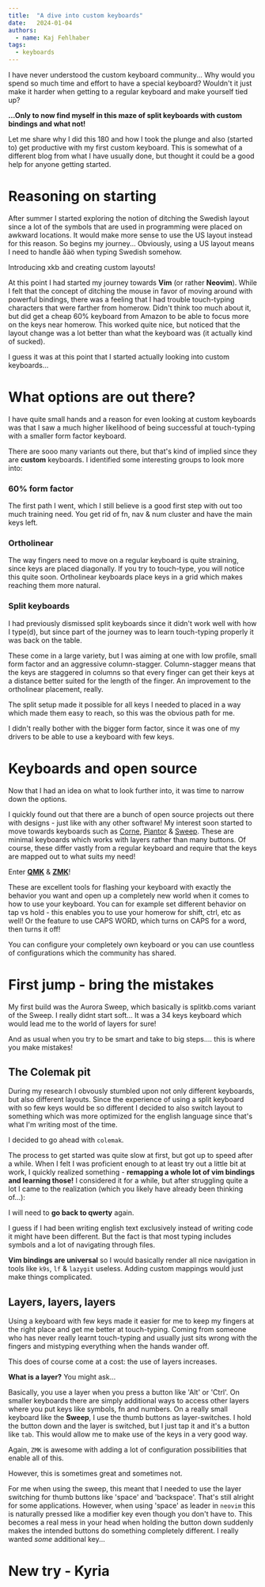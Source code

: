 ```yaml
---
title:  "A dive into custom keyboards"
date:   2024-01-04
authors:
  - name: Kaj Fehlhaber
tags:
  - keyboards
---
```

I have never understood the custom keyboard community... Why would you spend so much time and effort to have a special keyboard?
Wouldn't it just make it harder when getting to a regular keyboard and make yourself tied up?

**...Only to now find myself in this maze of split keyboards with custom bindings and what not!**

Let me share why I did this 180 and how I took the plunge and also (started to) get productive with my first custom keyboard.
This is somewhat of a different blog from what I have usually done, but thought it could be a good help for anyone getting started.

# Reasoning on starting
After summer I started exploring the notion of ditching the Swedish layout since a lot of the symbols that are used in programming were placed on awkward locations.
It would make more sense to use the US layout instead for this reason. So begins my journey...
Obviously, using a US layout means I need to handle åäö when typing Swedish somehow.

Introducing xkb and creating custom layouts!

At this point I had started my journey towards **Vim** (or rather **Neovim**). While I felt that the concept of ditching the mouse in
favor of moving around with powerful bindings, there was a feeling that I had trouble touch-typing characters that were farther from homerow.
Didn't think too much about it, but did get a cheap 60% keyboard from Amazon to be able to focus more on the keys near homerow.
This worked quite nice, but noticed that the layout change was a lot better than what the keyboard was (it actually kind of sucked).

I guess it was at this point that I started actually looking into custom keyboards...

# What options are out there?
I have quite small hands and a reason for even looking at custom keyboards was that I saw a much higher likelihood of being successful
at touch-typing with a smaller form factor keyboard.

There are sooo many variants out there, but that's kind of implied since they are **custom** keyboards. I identified some interesting groups to look more into:

### 60% form factor
The first path I went, which I still believe is a good first step with out too much training need. You get rid of fn, nav & num cluster and have the main keys left.

### Ortholinear
The way fingers need to move on a regular keyboard is quite straining, since keys are placed diagonally. If you try to touch-type, you will notice this quite soon. Ortholinear keyboards place keys in a grid which makes reaching them more natural.

### Split keyboards
I had previously dismissed split keyboards since it didn't work well with how I type(d), but since part of the journey was to learn touch-typing properly it was back on the table.

These come in a large variety, but I was aiming at one with low profile, small form factor and an aggressive column-stagger. Column-stagger means that the keys are staggered in columns so that every finger can get their keys at a distance better suited for the length of the finger. An improvement to the ortholinear placement, really.

The split setup made it possible for all keys I needed to placed in a way which made them easy to reach, so this was the obvious path for me.

I didn't really bother with the bigger form factor, since it was one of my drivers to be able to use a keyboard with few keys.

# Keyboards and open source
Now that I had an idea on what to look further into, it was time to narrow down the options.

I quickly found out that there are a bunch of open source projects out there with designs - just like with any other software!
My interest soon started to move towards keyboards such as [Corne](https://github.com/foostan/crkbd), [Piantor](https://github.com/beekeeb/piantor) & [Sweep](https://github.com/davidphilipbarr/Sweep). These are minimal keyboards which works with layers rather than many buttons.
Of course, these differ vastly from a regular keyboard and require that the keys are mapped out to what suits my need!

Enter [**QMK**](https://docs.qmk.fm/#/) & [**ZMK**](https://zmk.dev/)!

These are excellent tools for flashing your keyboard with exactly the behavior you want and open up a completely new world when it comes
to how to use your keyboard. You can for example set different behavior on tap vs hold - this enables you to use your homerow for shift, ctrl, etc as well! Or the feature to use CAPS WORD, which turns on CAPS for a word, then turns it off!

You can configure your completely own keyboard or you can use countless of configurations which the community has shared.

# First jump - bring the mistakes
My first build was the Aurora Sweep, which basically is splitkb.coms variant of the Sweep. I really didnt start soft... It was a 34 keys keyboard which would lead me to the world of layers for sure!

And as usual when you try to be smart and take to big steps.... this is where you make mistakes!

## The Colemak pit
During my research I obvously stumbled upon not only different keyboards, but also different layouts. Since the experience of using a split
keyboard with so few keys would be so different I decided to also switch layout to something which was more optimized for the english language since that's what I'm writing most of the time.

I decided to go ahead with `colemak`.

The process to get started was quite slow at first, but got up to speed after a while. When I felt I was proficient enough to at least try out a little bit at work, I quickly realized something - **remapping a whole lot of vim bindings and learning those!** I considered it for a while, but after struggling quite a lot I came to the realization (which you likely have already been thinking of...):

I will need to **go back to qwerty** again.

I guess if I had been writing english text exclusively instead of writing code it might have been different. But the fact is that most typing includes symbols and a lot of navigating through files.

**Vim bindings are universal** so I would basically render all nice navigation in tools like `k9s`, `lf` & `lazygit` useless. Adding custom mappings would just make things complicated.

## Layers, layers, layers
Using a keyboard with few keys made it easier for me to keep my fingers at the right place and get me better at touch-typing. Coming from someone who has never really learnt touch-typing and usually just sits wrong with the fingers and mistyping everything when the hands wander off.

This does of course come at a cost: the use of layers increases.

**What is a layer?** You might ask...

Basically, you use a layer when you press a button like 'Alt' or 'Ctrl'. On smaller keyboards there are simply additional ways to access other layers where you put keys like symbols, fn and numbers. On a really small keyboard like the **Sweep**, I use the thumb buttons as layer-switches.
I hold the button down and the layer is switched, but I just tap it and it's a button like `tab`. This would allow me to make use of the keys in a very good way.

Again, `ZMK` is awesome with adding a lot of configuration possibilities that enable all of this.

However, this is sometimes great and sometimes not.

For me when using the sweep, this meant that I needed to use the layer switching for thumb buttons like 'space' and 'backspace'. That's still alright for some applications. However, when using 'space' as leader in `neovim` this is naturally pressed like a modifier key even though you don't have to.
This becomes a real mess in your head when holding the button down suddenly makes the intended buttons do something completely different.
I really wanted *some* additional key...

# New try - Kyria
